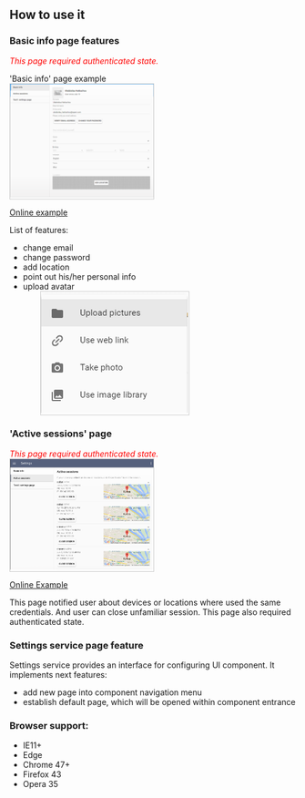 ## How to use it

### 
### **Basic info** page features
_<span style="color:red;">This page required authenticated state.<span>_

<a name="settings_basic_info"></a>'Basic info' page example
<a href="images/img-settings-basic-info.png" style="border: 1px ridge #ccc; width: 50%;  display: block">
    <img src="images/img-settings-basic-info.png"/>
</a>

[Online example](http://webui.pipdevs.com/pip-webui-settings/index.html#/settings/basic_info)

List of features:

* change email
* change password
* add location
* point out his/her personal info
* upload avatar
    <a href="images/pic_profile.png" style="border: 1px ridge #ccc; width: 260px; margin-left: 30px; display: block">
        <img src="images/pic_profile.png"/>
    </a>

### <a name="settings_sessions"></a>'Active sessions' page
_<span style="color:red;">This page required authenticated state.<span>_
<a href="images/img-settings-active-sessions.png" style="border: 1px ridge #ccc; width: 50%; display: block !important;">
    <img src="images/img-settings-active-sessions.png"/>
</a>

[Online Example](http://webui.pipdevs.com/pip-webui-settings/index.html#/settings/sessions)

This page notified user about devices or locations where used the same credentials. 
And user can close unfamiliar session. This page also required authenticated state.



### **Settings service** page feature
Settings service provides an interface for configuring UI component. It implements next features:

* add new page into component navigation menu
* establish default page, which will be opened within component entrance


### Browser support:
 
 * IE11+
 * Edge
 * Chrome 47+
 * Firefox 43
 * Opera 35